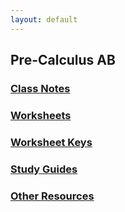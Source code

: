 ```yaml
---
layout: default
---
```


## Pre-Calculus AB


### [Class Notes]({{site.baseurl}}/notes/index.html)
### [Worksheets]({{site.baseurl}}/ws/index.html)
### [Worksheet Keys]({{site.baseurl}}/wskeys/index.html)
### [Study Guides]({{site.baseurl}}/guides/index.html)
### [Other Resources]({{site.baseurl}}/resouces/index.html)

